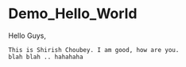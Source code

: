 # Demo_Hello_World

Hello Guys,

    This is Shirish Choubey. I am good, how are you.
    blah blah .. hahahaha
